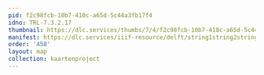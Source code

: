 ```yaml
---
pid: f2c98fcb-10b7-410c-a65d-5c44a3fb17f4
idno: TRL-7.3.2.17
thumbnail: https://dlc.services/thumbs/7/4/f2c98fcb-10b7-410c-a65d-5c44a3fb17f4/full/400,339/0/default.jpg
manifest: https://dlc.services/iiif-resource/delft/string1string2string3/kaartenproject-2007/TRL-7.3.2.17
order: '458'
layout: map
collection: kaartenproject
---
```

